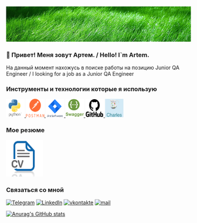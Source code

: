 [![Header](https://github.com/ArtemNovosel/ArtemNovosel/blob/master/assets/bug.jpg)](https://github.com/ArtemNovosel)

### 👋 Привет! Меня зовут Артем. / Hello! I`m Artem.

На данный момент нахожусь в поиске работы на позицию Junior QA Engineer / I looking for a job as a Junior QA Engineer 

### Инструменты и технологии которые я использую

<a href="https://www.python.org/">
<img src="https://github.com/ArtemNovosel/ArtemNovosel/blob/master/logo/python.png" alt="Python" width="50" height="50" />
</a>
<a href="https://www.postman.com/">
<img src="https://github.com/ArtemNovosel/ArtemNovosel/blob/master/logo/postman_full-life-cycle-api-management_1633960356020.png" alt="Postman" width="50" height="50" />
</a>
<a href="https://www.atlassian.com/software/jira">
<img src="https://github.com/ArtemNovosel/ArtemNovosel/blob/master/logo/jira.png" alt="Jira" width="50" height="50" />
</a>
<a href="https://swagger.io/">
<img src="https://github.com/ArtemNovosel/ArtemNovosel/blob/master/logo/swagger-icon.png" alt="Swagger" width="50" height="50" />
</a>
<a href="https://github.com/">
<img src="https://github.com/ArtemNovosel/ArtemNovosel/blob/master/logo/GitHub-logo.png" alt="Python" width="50" height="50" />
</a>
<a href="https://www.charlesproxy.com/">
<img src="https://github.com/ArtemNovosel/ArtemNovosel/blob/master/logo/charles.png" width="50" height="50" />
</a>


### Мое резюме

<a href="https://drive.google.com/file/d/1OaUpG43yBKi1sWp9gS3zsyThTnXjfIW1/view?usp=sharing">
<img src="https://github.com/ArtemNovosel/ArtemNovosel/blob/master/logo/unnamed.png" alt="Charles" width="100" height="100" />
</a>

### Связаться со мной


[![Telegram](https://img.shields.io/badge/-Telegram-011d2f?style=for-the-badge&logo=telegram&logoColor=27A0D9)](https://t.me/arteimn)
[![LinkedIn](https://img.shields.io/badge/-LinkedIn-011d2f?style=for-the-badge&logo=LinkedIn&logoColor=007BB6)](https://www.linkedin.com/in/artem-novoselov-6a9806262/)
[![vkontakte](https://img.shields.io/badge/-vkontakte-011d2f?style=for-the-badge&logo=Vk&logoColor=4F7DB3)](https://vk.com/arteimn)
[![mail](https://img.shields.io/badge/-mail.ru-011d2f?style=for-the-badge&logo=mail.ru&logoColor=ff9e00)](mailto:arteimn@mail.ru)

[![Anurag's GitHub stats](https://github-readme-stats.vercel.app/api?username=ArtemNovosel&show_icons=true)](https://github.com/anuraghazra/github-readme-stats)